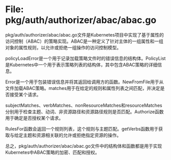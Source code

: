 # File: pkg/auth/authorizer/abac/abac.go

pkg/auth/authorizer/abac/abac.go文件是Kubernetes项目中实现了基于属性的访问控制（ABAC）的策略实现。ABAC是一种定义了针对主体的一组属性和一组对象的属性规则，以允许或拒绝一组操作的访问控制模型。

policyLoadError是一个用于记录加载策略文件时的错误信息的结构体。PolicyList是Kubernetes中一个用于表示策略列表的结构体，其中包含ABAC策略的详细信息。

Error是一个用于包装错误信息并将其返回给调用方的函数。NewFromFile用于从文件加载ABAC策略。matches用于在给定的规则和属性列表之间匹配，并决定是否接受某个请求。

subjectMatches、verbMatches、nonResourceMatches和resourceMatches分别用于检查主题、动词、非资源路径和资源路径规则是否匹配。Authorize函数用于确定是否授权某个请求。

RulesFor函数会返回一个规则列表，这个规则与主题匹配。getVerbs函数用于获取与给定主题和资源相关联的允许或拒绝指定资源的操作。

总之，pkg/auth/authorizer/abac/abac.go文件中的结构体和函数都是用于实现Kubernetes中ABAC策略的加密、匹配和授权。

